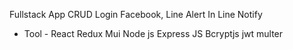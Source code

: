 Fullstack App CRUD 
Login Facebook, Line
Alert In Line Notify
- Tool -
React 
Redux
Mui
Node js
Express JS 
Bcryptjs
jwt
multer
